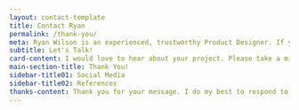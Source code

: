 ```yaml
---
layout: contact-template
title: Contact Ryan
permalink: /thank-you/
meta: Ryan Wilson is an experienced, trustworthy Product Designer. If you are looking for someone to improve the user experience of your product, let's start the conversation today.
subtitle: Let's Talk!
card-content: I would love to hear about your project. Please take a minute to fill out the form below. After reviewing your information, I will contact you to arrange a 30-minute introductory video call to discuss your product needs.
main-section-title: Thank You!
sidebar-title01: Social Media
sidebar-title02: References
thanks-content: Thank you for your message. I do my best to respond to messages within 24 hours. Until then, please take a minute to review my experience, what people have said about working with me, and examples of my product design work.
---
```

